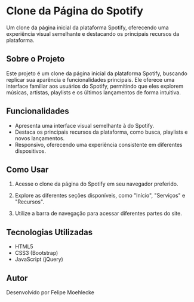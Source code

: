 # Clone da Página do Spotify

Um clone da página inicial da plataforma Spotify, oferecendo uma experiência visual semelhante e destacando os principais recursos da plataforma.

## Sobre o Projeto

Este projeto é um clone da página inicial da plataforma Spotify, buscando replicar sua aparência e funcionalidades principais. Ele oferece uma interface familiar aos usuários do Spotify, permitindo que eles explorem músicas, artistas, playlists e os últimos lançamentos de forma intuitiva.

## Funcionalidades

- Apresenta uma interface visual semelhante à do Spotify.
- Destaca os principais recursos da plataforma, como busca, playlists e novos lançamentos.
- Responsivo, oferecendo uma experiência consistente em diferentes dispositivos.

## Como Usar

1. Acesse o clone da página do Spotify em seu navegador preferido.
   
2. Explore as diferentes seções disponíveis, como "Início", "Serviços" e "Recursos".

3. Utilize a barra de navegação para acessar diferentes partes do site.

## Tecnologias Utilizadas

- HTML5
- CSS3 (Bootstrap)
- JavaScript (jQuery)

## Autor

Desenvolvido por Felipe Moehlecke
